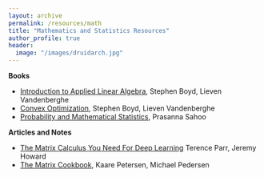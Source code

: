 ```yaml
---
layout: archive
permalink: /resources/math
title: "Mathematics and Statistics Resources"
author_profile: true
header:
  image: "/images/druidarch.jpg"
---
```


<b>Books</b>

+ [Introduction to Applied Linear Algebra](http://vmls-book.stanford.edu/), Stephen Boyd, Lieven Vandenberghe
+ [Convex Optimization](https://web.stanford.edu/~boyd/cvxbook/), Stephen Boyd, Lieven Vandenberghe
+ [Probability and Mathematical Statistics](http://www.math.louisville.edu/~pksaho01/teaching/Math662TB-09S.pdf), Prasanna Sahoo

<b>Articles and Notes</b>
+ [The Matrix Calculus You Need For Deep Learning](https://arxiv.org/pdf/1802.01528.pdf) Terence Parr, Jeremy Howard
+ [The Matrix Cookbook](https://www.math.uwaterloo.ca/~hwolkowi/matrixcookbook.pdf), Kaare Petersen, Michael Pedersen
